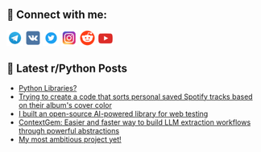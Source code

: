 ## 🔎 Connect with me:
[<img src="https://github.com/bullbesh/bullbesh/blob/main/images/Telegram.png" width="32" height="32" />](https://t.me/bullbesh)
[<img src="https://github.com/bullbesh/bullbesh/blob/main/images/VK.png" width="32" height="32" />](https://vk.com/bullbesh)
[<img src="https://github.com/bullbesh/bullbesh/blob/main/images/Twitter.png" width="32" height="32" />](https://twitter.com/bullbesh1)
[<img src="https://github.com/bullbesh/bullbesh/blob/main/images/Instagram.png" width="32" height="32" />](https://www.instagram.com/bullbesh)
[<img src="https://github.com/bullbesh/bullbesh/blob/main/images/Reddit.png" width="32" height="32" />](https://www.reddit.com/user/bullbesh)
[<img src="https://github.com/bullbesh/bullbesh/blob/main/images/YouTube.png" width="32" height="32" />](https://www.youtube.com/channel/UCtfjRs6uzgq5mfm8S06WTcg)

## 📕 Latest r/Python Posts
<!-- BLOG-POST-LIST:START -->
- [Python Libraries?](https://www.reddit.com/r/Python/comments/1jposxj/python_libraries/)
- [Trying to create a code that sorts personal saved Spotify tracks based on their album&#39;s cover color](https://www.reddit.com/r/Python/comments/1jponsw/trying_to_create_a_code_that_sorts_personal_saved/)
- [I built an open-source AI-powered library for web testing](https://www.reddit.com/r/Python/comments/1jpo96u/i_built_an_opensource_aipowered_library_for_web/)
- [ContextGem: Easier and faster way to build LLM extraction workflows through powerful abstractions](https://www.reddit.com/r/Python/comments/1jpnd8y/contextgem_easier_and_faster_way_to_build_llm/)
- [My most ambitious project yet!](https://www.reddit.com/r/Python/comments/1jpkhkv/my_most_ambitious_project_yet/)
<!-- BLOG-POST-LIST:END -->
